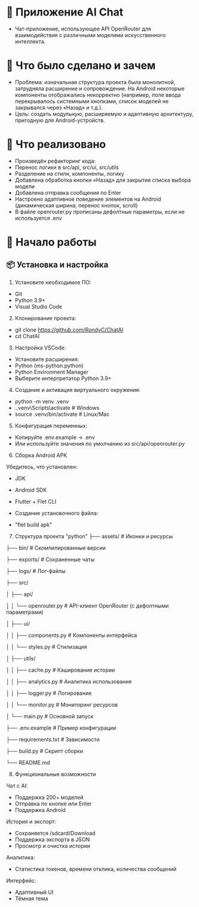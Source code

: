 # 📱 Приложение AI Chat
* Чат-приложение, использующее API OpenRouter для взаимодействия с различными моделями искусственного интеллекта.


# 🧩 Что было сделано и зачем
* Проблема: изначальная структура проекта была монолитной, затрудняла расширение и сопровождение. На Android некоторые 
компоненты отображались некорректно (например, поле ввода перекрывалось системными кнопками, список моделей не закрывался через «Назад» и т.д.).
* Цель: создать модульную, расширяемую и адаптивную архитектуру, пригодную для Android-устройств.

# 🔧 Что реализовано
* Произведён рефакторинг кода:
 * Перенос логики в src/api, src/ui, src/utils
 * Разделение на стили, компоненты, логику
* Добавлена обработка кнопки «Назад» для закрытия списка выбора модели
* Добавлена отправка сообщения по Enter
* Настроено адаптивное поведение элементов на Android (динамическая ширина, перенос кнопок, scroll)
* В файле openrouter.py прописаны дефолтные параметры, если не используется .env

# 🚀 Начало работы
## 📦 Установка и настройка
1. Установите необходимое ПО:

* Git
* Python 3.9+
* Visual Studio Code
2. Клонирование проекта:

* git clone https://github.com/RondyC/ChatAI
* cd ChatAI
3. Настройка VSCode:

* Установите расширения:
 * Python (ms-python.python)
 * Python Environment Manager
* Выберите интерпретатор Python 3.9+

4. Создание и активация виртуального окружения:
* python -m venv .venv
 * .\.venv\Scripts\activate         # Windows
 * source .venv/bin/activate        # Linux/Mac

5. Конфигурация переменных:
* Копируйте .env.example → .env
* Или используйте значения по умолчанию из src/api/openrouter.py

6. Сборка Android APK

Убедитесь, что установлен:
* JDK
* Android SDK
* Flutter + Flet CLI

* Создание установочного файла:
 * "flet build apk"

7. Структура проекта "python"
├── assets/                  # Иконки и ресурсы

├── bin/                     # Скомпилированные версии

├── exports/                 # Сохраненные чаты

├── logs/                    # Лог-файлы

├── src/

│   ├── api/

│   │   └── openrouter.py    # API-клиент OpenRouter (с дефолтными параметрами)

│   ├── ui/

│   │   ├── components.py    # Компоненты интерфейса

│   │   └── styles.py        # Стилизация

│   ├── utils/

│   │   ├── cache.py         # Кэширование истории

│   │   ├── analytics.py     # Аналитика использования

│   │   ├── logger.py        # Логирование

│   │   └── monitor.py       # Мониторинг ресурсов

│   └── main.py              # Основной запуск

├── .env.example             # Пример конфигурации

├── requirements.txt         # Зависимости

├── build.py                 # Скрипт сборки

└── README.md

8. Функциональные возможности

Чат с AI:
 * Поддержка 200+ моделей
 * Отправка по кнопке или Enter
 * Поддержка Android

История и экспорт:
 * Сохраняется /sdcard/Download
 * Поддержка экспорта в JSON
 * Просмотр и очистка истории

Аналитика:
 * Статистика токенов, времени отклика, количества сообщений

Интерфейс:
 * Адаптивный UI
 * Тёмная тема
